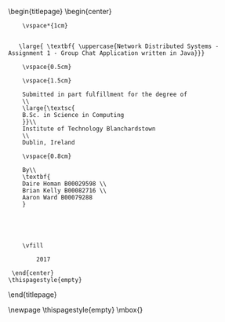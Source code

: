 \begin{titlepage}
    \begin{center}
    
        \vspace*{1cm}
        

       \large{ \textbf{ \uppercase{Network Distributed Systems - Assignment 1 - Group Chat Application written in Java}}}
        
        \vspace{0.5cm}
        
        \vspace{1.5cm}
 
        Submitted in part fulfillment for the degree of
        \\
        \large{\textsc{
        B.Sc. in Science in Computing
        }}\\
        Institute of Technology Blanchardstown
        \\
        Dublin, Ireland
        
        \vspace{0.8cm}        
         
        By\\
        \textbf{
        Daire Homan B00029598 \\
        Brian Kelly B00082716 \\
        Aaron Ward B00079288
        }

       

        
        
        \vfill
  
            2017

     \end{center}
    \thispagestyle{empty}
\end{titlepage} 

\newpage
\thispagestyle{empty}
\mbox{}
